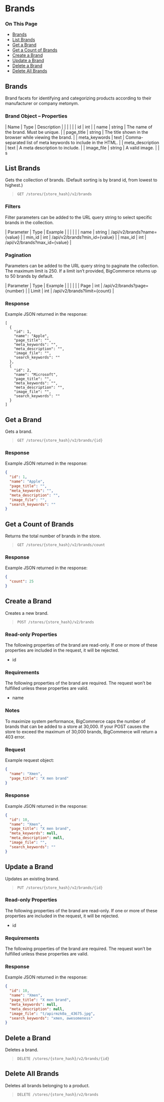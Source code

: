 # Brands

<div class="otp" id="no-index">

### On This Page
- [Brands](#brands)
- [List Brands](#list-brands)
- [Get a Brand](#get-a-brand)
- [Get a Count of Brands](#get-a-count-of-brands)
- [Create a Brand](#create-a-brand)
- [Update a Brand](#update-a-brand)
- [Delete a Brand](#delete-a-brand)
- [Delete All Brands](#delete-all-brands)

</div> 

## Brands 

Brand facets for identifying and categorizing products according to their manufacturer or company metonym.

### Brand Object – Properties 

| Name | Type | Description |
|  |  |  |
| id | int |
| name | string | The name of the brand. Must be unique. |
| page_title | string | The title shown in the browser while viewing the brand. |
| meta_keywords | text | Comma-separated list of meta keywords to include in the HTML. |
| meta_description | text | A meta description to include. |
| image_file | string | A valid image. |
| s

## List Brands 

Gets the collection of brands. (Default sorting is by brand id, from lowest to highest.)

>`GET /stores/{store_hash}/v2/brands`

### Filters 

Filter parameters can be added to the URL query string to select specific brands in the collection.

| Parameter | Type | Example |
|  |  |  |
| name | string | /api/v2/brands?name={value} |
| min_id | int | /api/v2/brands?min_id={value} |
| max_id | int | /api/v2/brands?max_id={value} |

### Pagination 

Parameters can be added to the URL query string to paginate the collection. The maximum limit is 250. If a limit isn’t provided, BigCommerce returns up to 50 brands by default.

| Parameter | Type | Example |
|  |  |  |
| Page | int | /api/v2/brands?page={number} |
| Limit | int | /api/v2/brands?limit={count} |

### Response 

Example JSON returned in the response:

```
[
  {
    "id": 1,
    "name": "Apple",
    "page_title": "",
    "meta_keywords": "",
    "meta_description": "",
    "image_file": "",
    "search_keywords": ""
  },
  {
    "id": 2,
    "name": "Microsoft",
    "page_title": "",
    "meta_keywords": "",
    "meta_description": "",
    "image_file": "",
    "search_keywords": ""
  }
]
```

## Get a Brand 

Gets a brand.

>`GET /stores/{store_hash}/v2/brands/{id}`

### Response 

Example JSON returned in the response:

```json
{
  "id": 1,
  "name": "Apple",
  "page_title": "",
  "meta_keywords": "",
  "meta_description": "",
  "image_file": "",
  "search_keywords": ""
}
```

## Get a Count of Brands 

Returns the total number of brands in the store.

>`GET /stores/{store_hash}/v2/brands/count`

### Response 

Example JSON returned in the response:

```json
{
  "count": 25
}
```

## Create a Brand 

Creates a new brand.

>`POST /stores/{store_hash}/v2/brands`

### Read-only Properties 

The following properties of the brand are read-only. If one or more of these properties are included in the request, it will be rejected.

*   id

### Requirements 

The following properties of the brand are required. The request won’t be fulfilled unless these properties are valid.

*   name

### Notes 

To maximize system performance, BigCommerce caps the number of brands that can be added to a store at 30,000. If your POST causes the store to exceed the maximum of 30,000 brands, BigCommerce will return a 403 error.

### Request 

Example request object:

```json
{
  "name": "Xmen",
  "page_title": "X men brand"
}
```

### Response 

Example JSON returned in the response:

```json
{
  "id": 10,
  "name": "Xmen",
  "page_title": "X men brand",
  "meta_keywords": null,
  "meta_description": null,
  "image_file": "",
  "search_keywords": ""
}
```

## Update a Brand 

Updates an existing brand.

>`PUT /stores/{store_hash}/v2/brands/{id}`

### Read-only Properties 

The following properties of the brand are read-only. If one or more of these properties are included in the request, it will be rejected.

*   id

### Requirements 

The following properties of the brand are required. The request won’t be fulfilled unless these properties are valid.

### Response 

Example JSON returned in the response:

```json
{
  "id": 10,
  "name": "Xmen",
  "page_title": "X men brand",
  "meta_keywords": null,
  "meta_description": null,
  "image_file": "t/apirmzk0a__43675.jpg",
  "search_keywords": "xmen, awesomeness"
}
```

## Delete a Brand 

Deletes a brand.

>`DELETE /stores/{store_hash}/v2/brands/{id}`

## Delete All Brands 

Deletes all brands belonging to a product.

>`DELETE /stores/{store_hash}/v2/brands`
